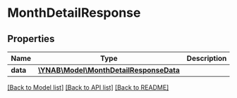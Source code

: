 # MonthDetailResponse

## Properties
Name | Type | Description | Notes
------------ | ------------- | ------------- | -------------
**data** | [**\YNAB\Model\MonthDetailResponseData**](MonthDetailResponseData.md) |  | 

[[Back to Model list]](../../README.md#documentation-for-models) [[Back to API list]](../../README.md#documentation-for-api-endpoints) [[Back to README]](../../README.md)

